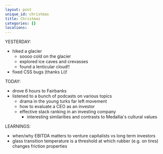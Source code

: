 ```yaml
---
layout: post
unique_id: christmas
title: Christmas
categories: []
locations: 
---
```


YESTERDAY:
* hiked a glacier
  * soooo cold on the glacier
  * explored ice caves and crevasses
  * found a lenticular cloud!!
* fixed CSS bugs (thanks Li)!

TODAY:
* drove 6 hours to Fairbanks
* listened to a bunch of podcasts on various topics
  * drama in the young turks far left movement
  * how to evaluate a CEO as an investor
  * effective stack ranking in an investing company
    * interesting similarities and contrasts to Medallia's cultural values

LEARNINGS:
* when/why EBITDA matters to venture capitalists vs long term investors
* glass transition temperature is a threshold at which rubber (e.g. on tires) changes friction properties
